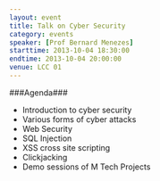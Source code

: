 ```yaml
---
layout: event
title: Talk on Cyber Security
category: events
speaker: [Prof Bernard Menezes] 
starttime: 2013-10-04 18:30:00
endtime: 2013-10-04 20:00:00
venue: LCC 01
---
```


###Agenda###

* Introduction to cyber security
* Various forms of cyber attacks
* Web Security
* SQL Injection
* XSS cross site scripting
* Clickjacking
* Demo sessions of M Tech Projects